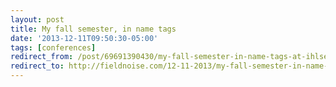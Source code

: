 ```yaml
---
layout: post 
title: My fall semester, in name tags
date: '2013-12-11T09:50:30-05:00' 
tags: [conferences] 
redirect_from: /post/69691390430/my-fall-semester-in-name-tags-at-ihlseng/
redirect_to: http://fieldnoise.com/12-11-2013/my-fall-semester-in-name-tags-at-ihlseng.html
--- 
```

